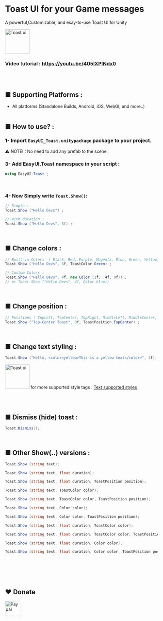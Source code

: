 # Toast UI for your Game messages
A powerful,Customizable, and esay-to-use Toast UI for Unity

<img src="https://www.mediafire.com/convkey/6af4/br7apcoostvua8mzg.jpg" alt="Toast ui" height="80" />

### Video tutorial : https://youtu.be/405lXPINdx0
<br><br>
## ■ Supporting Platforms :
- All platforms (Standalone Builds, Android, iOS, WebGl, and more..)
<br><br>
## ■ How to use?  :
### 1- Import ```EasyUI_Toast.unitypackage``` package to your project.
⚠️ NOTE! : No need to add any prefab to the scene
### 3- Add **EasyUI.Toast** namespace in your script :
```c#
using EasyUI.Toast ;
```
<br>

### 4- Now Simply write ```Toast.Show()```:
```c#
// Simple :
Toast.Show ("Hello Devs") ;

// With duration :
Toast.Show ("Hello Devs", 3f) ;
```
<br>

## ■ Change colors :
```c#
// Built-in Colors  ( Black, Red, Purple, Magenta, Blue, Green, Yellow, Orange ) :
Toast.Show ("Hello Devs", 3f, ToastColor.Green) ;

// Custom Colors :
Toast.Show ("Hello Devs", 4f, new Color (1f, .4f, 0f)) ;
// or Toast.Show ("Hello Devs", 4f, Color.blue);
```
<br>

## ■ Change position :
```c#
// Positions ( TopLeft, TopCenter, TopRight, MiddleLeft, MiddleCenter, MiddleRight, BottomLeft, BottomCenter, BottomRight ) :
Toast.Show ("Top-Center Toast", 3f, ToastPosition.TopCenter) ;
```
<br>

## ■ Change text styling :
```c#
Toast.Show ("Hello, <color=yellow>This is a yellow text</color>", 3f);
```
<img src="https://www.mediafire.com/convkey/336a/c3pmudunpkuhbvb7g.jpg" alt="Toast ui" height="80" />
for more supported style tags : <a href="https://docs.unity3d.com/Packages/com.unity.ugui@1.0/manual/StyledText.html">Text supported styles</a>

<br><br>

## ■ Dismiss (hide) toast :
```c#
Toast.Dismiss();
```
<br>

## ■ Other Show(..) versions :
```c#
Toast.Show (string text);

Toast.Show (string text, float duration);

Toast.Show (string text, float duration, ToastPosition position);

Toast.Show (string text, ToastColor color);

Toast.Show (string text, ToastColor color, ToastPosition position);

Toast.Show (string text, Color color);

Toast.Show (string text, Color color, ToastPosition position);

Toast.Show (string text, float duration, ToastColor color);

Toast.Show (string text, float duration, ToastColor color, ToastPosition position);

Toast.Show (string text, float duration, Color color);

Toast.Show (string text, float duration, Color color, ToastPosition position);
```



<br><br>
<br><br>
## ❤️ Donate

<a href="https://paypal.me/hamzaherbou" title="https://paypal.me/hamzaherbou" target="_blank"><img align="left" height="50" src="https://www.mediafire.com/convkey/72dc/iz78ys7vtfsl957zg.jpg" alt="Paypal"></a>
